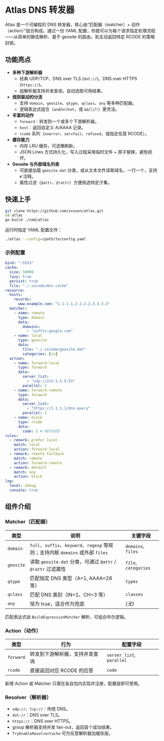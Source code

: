 # Atlas DNS 转发器

Atlas 是一个可编程的 DNS 转发器，核心由“匹配器（matcher）+ 动作（action）”组合构成。通过一份 YAML 配置，你就可以为每个请求指定处理流程——从简单的静态解析、基于 geosite 的路由，到主动返回特定 RCODE 的策略封锁。

## 功能亮点

- **多种下游解析器**
  - 经典 UDP/TCP、DNS over TLS (`dot://`)、DNS over HTTPS (`https://`)。
  - 组解析器支持并发查询，自动选取可用结果。
- **规则驱动的分流**
  - 支持 `domain`、`geosite`、`qtype`、`qclass`、`any` 等多种匹配器。
  - 逻辑表达式组合（`and`/`or`/`not`，或 `&&`/`||`/`!`）更灵活。
- **丰富的动作**
  - `forward`：转发到一个或多个下游解析器。
  - `host`：返回自定义 A/AAAA 记录。
  - `rcode` 系列（`noerror`、`servfail`、`refused`，或指定任意 RCODE）。
- **缓存能力**
  - 内存 LRU 缓存，可选懒刷新。
  - JSON Lines 方式持久化，写入过程采用临时文件 + 原子替换，避免损坏。
- **Geosite 与外部域名列表**
  - 可直接加载 `geosite.dat` 分类，或从文本文件读取域名，一行一个，支持 `#` 注释。
  - 属性过滤（`@attr`、`@!attr`）方便挑选特定子集。

## 快速上手

```bash
git clone https://github.com/xxxsen/atlas.git
cd atlas
go build ./cmd/atlas
```

运行时指定 YAML 配置文件：

```bash
./atlas --config=/path/to/config.yaml
```

### 示例配置

```yaml
bind: ":5553"
cache:
  size: 50000
  lazy: true
  persist: true
  file: "./.vscode/dns.cache"
resource:
  hosts:
    records:
      www.example.com: "1.1.1.1,2.2.2.2,3.3.3.3"
  matcher:
    - name: remote
      type: domain
      data:
        domains:
          - "suffix:google.com"
    - name: local
      type: geosite
      data:
        file: "./.vscode/geosite.dat"
        categories: [cn]
  action:
    - name: forward-local
      type: forward
      data:
        server_list:
          - "udp://223.5.5.5:53"
        parallel: 1
    - name: forward-remote
      type: forward
      data:
        server_list:
          - "https://1.1.1.1/dns-query"
        parallel: 2
    - name: block
      type: rcode
      data:
        code: 5 # REFUSED
rules:
  - remark: prefer local
    match: local
    action: forward-local
  - remark: remote fallback
    match: remote
    action: forward-remote
  - remark: default
    match: any
    action: block
log:
  level: debug
  console: true
```

## 组件介绍

### Matcher（匹配器）

| 类型 | 说明 | 关键字段 |
| ---- | ---- | -------- |
| `domain` | `full`、`suffix`、`keyword`、`regexp` 等规则；支持内联 `domains` 或外部 `files` | `domains`, `files` |
| `geosite` | 读取 `geosite.dat` 分类，可通过 `@attr` / `@!attr` 过滤属性 | `file`, `categories` |
| `qtype` | 匹配指定 DNS 类型（A=1, AAAA=28 等） | `types` |
| `qclass` | 匹配 DNS 类别（IN=1、CH=3 等） | `classes` |
| `any` | 恒为 true，适合作为兜底 | *(无)* |

匹配表达式由 `BuildExpressionMatcher` 解析，可组合布尔逻辑。

### Action（动作）

| 类型 | 行为 | 配置字段 |
| ---- | ---- | -------- |
| `forward` | 转发到下游解析器，支持并发查询 | `server_list`, `parallel` |
| `rcode`  | 直接返回对应 RCODE 的应答 | `code` |

新增 Action 或 Matcher 只需在各自包内实现并注册，配置层即可使用。

### Resolver（解析器）

- `udp://`、`tcp://`：传统 DNS。
- `dot://`：DNS over TLS。
- `https://`：DNS over HTTPS。
- group 解析器支持并发 fan-out，返回首个成功结果。
- `TryEnableResolverCache` 可为任意解析器加缓存层。
